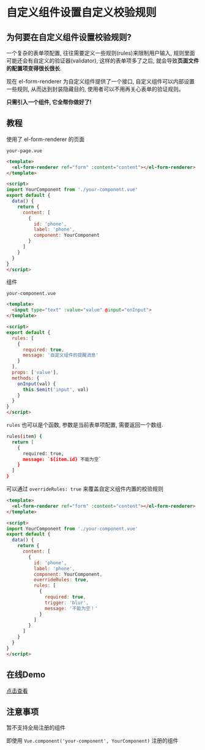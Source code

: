 # 自定义组件设置自定义校验规则

## 为何要在自定义组件设置校验规则?

一个复杂的表单项配置,
往往需要定义一些规则(rules)来限制用户输入,
规则里面可能还会有自定义的验证器(validator),
这样的表单项多了之后, 就会导致**页面文件的配置项变得很长很长**.

现在 el-form-renderer 为自定义组件提供了一个接口,
自定义组件可以内部设置一些规则, 从而达到封装隐藏目的, 使用者可以不用再关心表单的验证规则。

**只需引入一个组件, 它全帮你做好了!**

## 教程

使用了 el-form-renderer 的页面

`your-page.vue`

```html
<template>
  <el-form-renderer ref="form" :content="content"></el-form-renderer>
</template>

<script>
import YourComponent from './your-component.vue'
export default {
  data() {
    return {
      content: [
        {
          id: 'phone',
          label: 'phone',
          component: YourComponent
        }
      ]
    }
  }
}
</script>
```

组件

`your-component.vue`

```html
<template>
  <input type="text" :value="value" @input="onInput">
</template>

<script>
export default {
  rules: [
    {
      required: true,
      message: '自定义组件的提醒消息'
    }
  ],
  props: ['value'],
  methods: {
    onInput(val) {
      this.$emit('input', val)
    }
  }
}
</script>
```

`rules` 也可以是个函数, 参数是当前表单项配置, 需要返回一个数组.

```bash
rules(item) {
  return [
    {
      required: true,
      message: `${item.id} 不能为空`
    }
  ]
}
```

可以通过 `overrideRules: true` 来覆盖自定义组件内置的校验规则

```html
<template>
  <el-form-renderer ref="form" :content="content"></el-form-renderer>
</template>

<script>
import YourComponent from './your-component.vue'
export default {
  data() {
    return {
      content: [
        {
          id: 'phone',
          label: 'phone',
          component: YourComponent,
          overrideRules: true,
          rules: [
            {
              required: true,
              trigger: 'blur',
              message: '不能为空！'
            }
          ]
        }
      ]
    }
  }
}
</script>
```

## 在线Demo

[点击查看](https://rules-component.fem-misc.now.sh/#/misc)

## 注意事项

暂不支持全局注册的组件

即使用 `Vue.component('your-component', YourComponent)` 注册的组件
